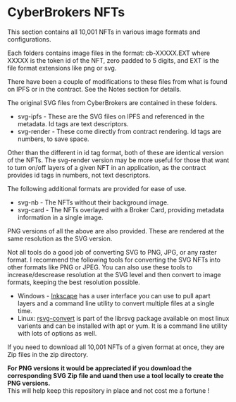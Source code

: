 # CyberBrokers NFTs

This section contains all 10,001 NFTs in various image formats and configurations.

Each folders contains image files in the format: cb-XXXXX.EXT where XXXXX is the token id of the NFT, zero padded to 5 digits, and EXT is the file format extensions like png or svg.

There have been a couple of modifications to these files from what is found on IPFS or in the contract.  See the Notes section for details.

The original SVG files from CyberBrokers are contained in these folders.
- svg-ipfs - These are the SVG files on IPFS and  referenced in the metadata.  Id tags are text descriptors.
- svg-render - These come directly from contract rendering.  Id tags are numbers, to save space.

Other than the different in id tag format, both of these are identical version of the NFTs.  The svg-render version may be more useful for those that want to turn on/off layers of a given NFT in an application, as the contract provides id tags in numbers, not text descriptors.

The following additional formats are provided for ease of use.
- svg-nb - The NFTs without their background image.
- svg-card - The NFTs overlayed with a Broker Card, providing metadata information in a single image.

PNG versions of all the above are also provided.  These are rendered at the same resolution as the SVG version.

Not all tools do a good job of converting SVG to PNG, JPG, or any raster format.  I recommend the following tools for converting the SVG NFTs into other formats like PNG or JPEG.  You can also use these tools to increase/descrease resolution at the SVG level and then convert to image formats, keeping the best resolution possible. 
- Windows - [Inkscape](https://inkscape.org/) has a user interface you can use to pull apart layers and a command line utility to convert multiple files at a single time.
- Linux: [rsvg-convert](https://wiki.gnome.org/action/show/Projects/LibRsvg?action=show&redirect=LibRsvg) is part of the librsvg package available on most linux varients and can be installed with apt or yum.  It is a command line utility with lots of options as well.

If you need to download all 10,001 NFTs of a given format at once, they are Zip files in the zip directory.

**For PNG versions it would be appreciated if you download the corresponding SVG Zip file and uand then use a tool locally to create the PNG versions.**  
This will help keep this repository in place and not cost me a fortune !
